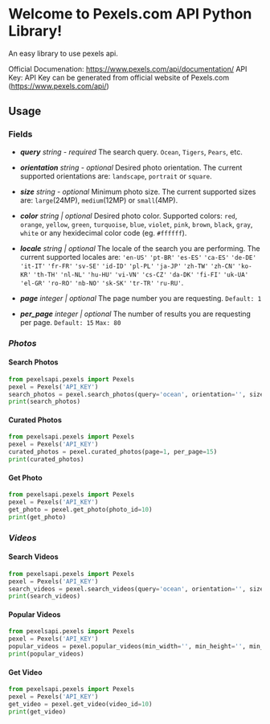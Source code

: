 # Welcome to Pexels.com API Python Library!

An easy library to use pexels api.

Official Documenation: https://www.pexels.com/api/documentation/
API Key: API Key can be generated from official website of Pexels.com (https://www.pexels.com/api/)

## Usage
### Fields

- ***query***
*string - required* 
The search query. `Ocean`, `Tigers`, `Pears`, etc. 

- ***orientation***
*string - optional* 
Desired photo orientation. The current supported orientations are: `landscape`, `portrait` or `square`. 

- ***size***
*string - optional*
Minimum photo size. The current supported sizes are: `large`(24MP), `medium`(12MP) or `small`(4MP).

- ***color***
    *string | optional*
    Desired photo color. Supported colors:  `red`,  `orange`,  `yellow`,  `green`,  `turquoise`,  `blue`,  `violet`,  `pink`,  `brown`,  `black`,  `gray`,  `white`  or any hexidecimal color code (eg.  `#ffffff`).

- ***locale***
    *string | optional*
    The locale of the search you are performing. The current supported locales are:  `'en-US'`  `'pt-BR'`  `'es-ES'`  `'ca-ES'`  `'de-DE'`  `'it-IT'`  `'fr-FR'`  `'sv-SE'`  `'id-ID'`  `'pl-PL'`  `'ja-JP'`  `'zh-TW'`  `'zh-CN'`  `'ko-KR'`  `'th-TH'`  `'nl-NL'`  `'hu-HU'`  `'vi-VN'`  `'cs-CZ'`  `'da-DK'`  `'fi-FI'`  `'uk-UA'`  `'el-GR'`  `'ro-RO'`  `'nb-NO'`  `'sk-SK'`  `'tr-TR'`  `'ru-RU'`.

- ***page***
    *integer | optional*
	  The page number you are requesting.  `Default: 1`
	
- ***per_page***
    *integer | optional*
    The number of results you are requesting per page.  `Default: 15`  `Max: 80`
    
### ***Photos***

  #### Search Photos

```python
from pexelsapi.pexels import Pexels
pexel = Pexels('API_KEY')
search_photos = pexel.search_photos(query='ocean', orientation='', size='', color='', locale='', page=1, per_page=15)
print(search_photos)
```
#### Curated Photos
```python
from pexelsapi.pexels import Pexels
pexel = Pexels('API_KEY')
curated_photos = pexel.curated_photos(page=1, per_page=15)
print(curated_photos)
```
#### Get Photo
```python
from pexelsapi.pexels import Pexels
pexel = Pexels('API_KEY')
get_photo = pexel.get_photo(photo_id=10)
print(get_photo)
```
### ***Videos***

#### Search Videos
```python
from pexelsapi.pexels import Pexels
pexel = Pexels('API_KEY')
search_videos = pexel.search_videos(query='ocean', orientation='', size='', color='', locale='', page=1, per_page=15)
print(search_videos)
```
#### Popular Videos
```python
from pexelsapi.pexels import Pexels
pexel = Pexels('API_KEY')
popular_videos = pexel.popular_videos(min_width='', min_height='', min_duration='', max_duration='', page=1, per_page=15)
print(popular_videos)
```
#### Get Video
```python
from pexelsapi.pexels import Pexels
pexel = Pexels('API_KEY')
get_video = pexel.get_video(video_id=10)
print(get_video)
```